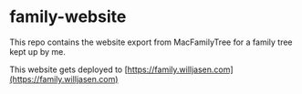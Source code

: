 # family-website

This repo contains the website export from MacFamilyTree for a family tree kept up by me.

This website gets deployed to [https://family.willjasen.com](https://family.willjasen.com)

